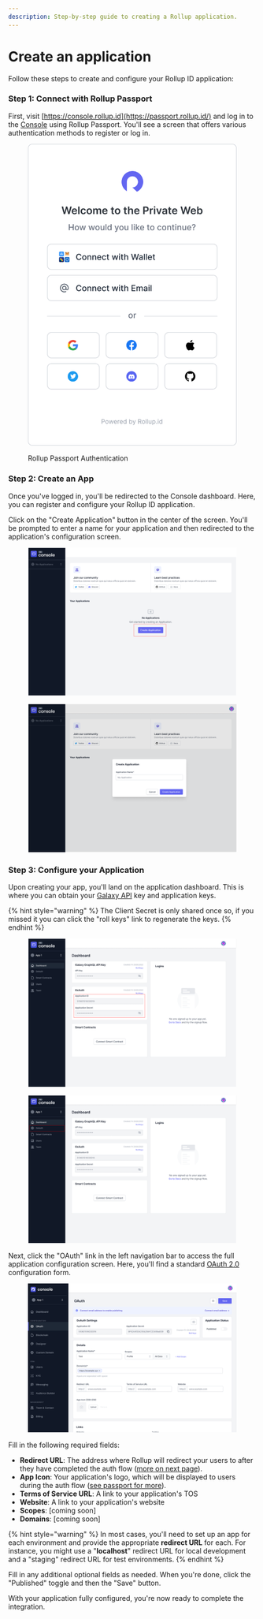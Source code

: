 ```yaml
---
description: Step-by-step guide to creating a Rollup application.
---
```


# Create an application

Follow these steps to create and configure your Rollup ID application:

### Step 1: Connect with Rollup Passport

First, visit [https://console.rollup.id](https://passport.rollup.id/) and log in to the [Console](../platform/console/) using Rollup Passport. You'll see a screen that offers various authentication methods to register or log in.

<figure><img src="../.gitbook/assets/authenticate.svg" alt=""><figcaption><p>Rollup Passport Authentication</p></figcaption></figure>

### Step 2: Create an App

Once you've logged in, you'll be redirected to the Console dashboard. Here, you can register and configure your Rollup ID application.&#x20;

Click on the "Create Application" button in the center of the screen. You'll be prompted to enter a name for your application and then redirected to the application's configuration screen.

<div>

<figure><img src="../.gitbook/assets/DashboardInstruction.png" alt=""><figcaption></figcaption></figure>

 

<figure><img src="../.gitbook/assets/Create Application.png" alt=""><figcaption></figcaption></figure>

</div>

### Step 3: Configure your Application

Upon creating your app, you'll land on the application dashboard. This is where you can obtain your [Galaxy API](../reference/galaxy-api.md) key and application keys.

{% hint style="warning" %}
The Client Secret is only shared once so, if you missed it you can click the "roll keys" link to regenerate the keys.
{% endhint %}

<div>

<figure><img src="../.gitbook/assets/Application Detail - Dashboard (2).png" alt=""><figcaption></figcaption></figure>

 

<figure><img src="../.gitbook/assets/Application Detail - Dashboard (1) (1).png" alt=""><figcaption></figcaption></figure>

</div>

Next, click the "OAuth" link in the left navigation bar to access the full application configuration screen. Here, you'll find a standard [OAuth 2.0](https://oauth.net/2/) configuration form.

<figure><img src="../.gitbook/assets/oauth.png" alt=""><figcaption></figcaption></figure>

Fill in the following required fields:

* **Redirect URL**: The address where Rollup will redirect your users to after they have completed the auth flow ([more on next page](auth-flow.md)).
* **App Icon**: Your application's logo, which will be displayed to users during the auth flow ([see passport for more](../platform/passport.md)).
* **Terms of Service URL**: A link to your application's TOS
* **Website**: A link to your application's website
* **Scopes**: \[coming soon]
* **Domains**: \[coming soon]

{% hint style="warning" %}
In most cases, you'll need to set up an app for each environment and provide the appropriate **redirect URL** for each. For instance, you might use a "**localhost**" redirect URL for local development and a "staging" redirect URL for test environments.
{% endhint %}

Fill in any additional optional fields as needed. When you're done, click the "Published" toggle and then the "Save" button.

With your application fully configured, you're now ready to complete the integration.
